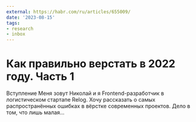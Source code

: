 ```yaml
---
external: https://habr.com/ru/articles/655009/
date: '2023-08-15'
tags:
- research
- inbox
---
```


# Как правильно верстать в 2022 году. Часть 1

Вступление Меня зовут Николай и я Frontend-разработчик в логистическом стартапе Relog. Хочу рассказать о самых распространённых ошибках в вёрстке современных проектов. Дело в том, что лишь малая...
